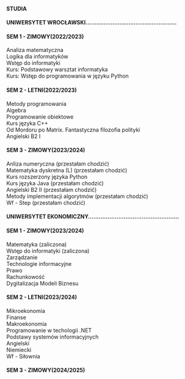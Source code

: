 #### STUDIA

#### UNIWERSYTET WROCŁAWSKI...................................................

#### SEM 1 - ZIMOWY(2022/2023)
Analiza matematyczna  
Logika dla informatyków  
Wstęp do informatyki  
Kurs: Podstawowy warsztat informatyka  
Kurs: Wstęp do programowania w języku Python  
                      

#### SEM 2 - LETNI(2022/2023)
Metody programowania  
Algebra  
Programowanie obiektowe  
Kurs języka C++  
Od Mordoru po Matrix. Fantastyczna filozofia polityki  
Angielski B2 I  
                  

#### SEM 3 - ZIMOWY(2023/2024)
Anliza numeryczna (przestałam chodzić)  
Matematyka dyskretna (L) (przestałam chodzić)  
Kurs rozszerzony języka Python  
Kurs języka Java (przestałam chodzić)  
Angielski B2 II (przestałam chodzić)  
Metody implementacji algorytmów (przestałam chodzić)  
Wf - Step (przestałam chodzić)  


#### UNIWERSYTET EKONOMICZNY...................................................

#### SEM 1 - ZIMOWY(2023/2024)
Matematyka (zaliczona)  
Wstęp do informatyki (zaliczona)  
Zarządzanie  
Technologie informacyjne  
Prawo  
Rachunkowość  
Dygitalizacja Modeli Biznesu  


#### SEM 2 - LETNI(2023/2024)
Mikroekonomia  
Finanse  
Makroekonomia  
Programowanie w techologii .NET  
Podstawy systemów informacyjnych  
Angielski  
Niemiecki  
Wf - Siłownia  


#### SEM 3 - ZIMOWY(2024/2025)
  
                  
